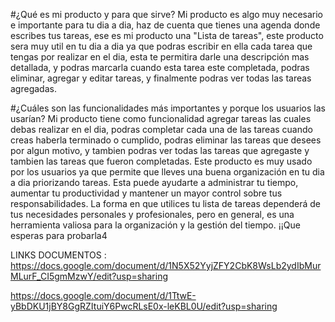 #¿Qué es mi producto y para que sirve? Mi producto es algo muy necesario e importante para tu dia a dia, haz de cuenta que tienes una agenda donde escribes tus tareas, ese es mi producto una "Lista de tareas", este producto sera muy util en tu dia a dia ya que podras escribir en ella cada tarea que tengas por realizar en el dia, esta te permitira darle una descripción mas detallada, y podras marcarla cuando esta tarea este completada, podras eliminar, agregar y editar tareas, y finalmente podras ver todas las tareas agregadas.

#¿Cuáles son las funcionalidades más importantes y porque los usuarios las usarían? Mi producto tiene como funcionalidad agregar tareas las cuales debas realizar en el dia, podras completar cada una de las tareas cuando creas haberla terminado o cumplido, podras eliminar las tareas que desees por algun motivo, y tambien podras ver todas las tareas que agregaste y tambien las tareas que fueron completadas. Este producto es muy usado por los usuarios ya que permite que lleves una buena organización en tu dia a dia priorizando tareas. Esta puede ayudarte a administrar tu tiempo, aumentar tu productividad y mantener un mayor control sobre tus responsabilidades. La forma en que utilices tu lista de tareas dependerá de tus necesidades personales y profesionales, pero en general, es una herramienta valiosa para la organización y la gestión del tiempo. ¡¡Que esperas para probarla4

LINKS DOCUMENTOS : https://docs.google.com/document/d/1N5X52YyjZFY2CbK8WsLb2ydIbMurMLurF_CI5gmMzwY/edit?usp=sharing

https://docs.google.com/document/d/1TtwE-yBbDKU1jBY8GgRZItuiY6PwcRLsE0x-leKBL0U/edit?usp=sharing